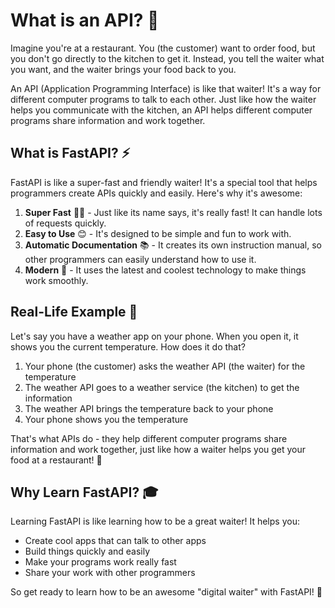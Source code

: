 # What is an API? 🚀

Imagine you're at a restaurant. You (the customer) want to order food, but you don't go directly to the kitchen to get it. Instead, you tell the waiter what you want, and the waiter brings your food back to you. 

An API (Application Programming Interface) is like that waiter! It's a way for different computer programs to talk to each other. Just like how the waiter helps you communicate with the kitchen, an API helps different computer programs share information and work together.

## What is FastAPI? ⚡

FastAPI is like a super-fast and friendly waiter! It's a special tool that helps programmers create APIs quickly and easily. Here's why it's awesome:

1. **Super Fast** 🏃‍♂️ - Just like its name says, it's really fast! It can handle lots of requests quickly.
2. **Easy to Use** 😊 - It's designed to be simple and fun to work with.
3. **Automatic Documentation** 📚 - It creates its own instruction manual, so other programmers can easily understand how to use it.
4. **Modern** 🎯 - It uses the latest and coolest technology to make things work smoothly.

## Real-Life Example 🌟

Let's say you have a weather app on your phone. When you open it, it shows you the current temperature. How does it do that?

1. Your phone (the customer) asks the weather API (the waiter) for the temperature
2. The weather API goes to a weather service (the kitchen) to get the information
3. The weather API brings the temperature back to your phone
4. Your phone shows you the temperature

That's what APIs do - they help different computer programs share information and work together, just like how a waiter helps you get your food at a restaurant! 🍔

## Why Learn FastAPI? 🎓

Learning FastAPI is like learning how to be a great waiter! It helps you:
- Create cool apps that can talk to other apps
- Build things quickly and easily
- Make your programs work really fast
- Share your work with other programmers

So get ready to learn how to be an awesome "digital waiter" with FastAPI! 🎉 